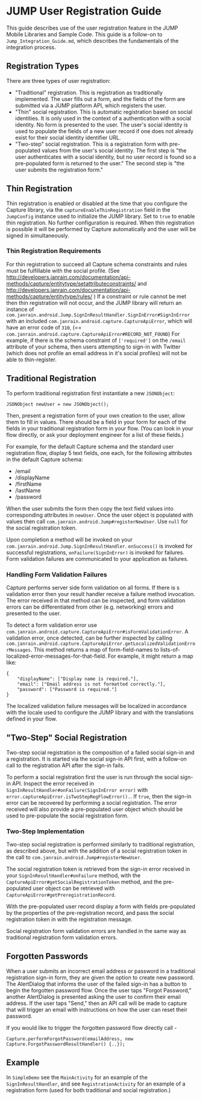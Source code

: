 # JUMP User Registration Guide

This guide describes use of the user registration feature in the JUMP Mobile Libraries and Sample Code. This guide is a follow-on to
`Jump_Integration_Guide.md`, which describes the fundamentals of the integration process.

## Registration Types

There are three types of user registration:

* "Traditional" registration. This is registration as traditionally implemented. The user fills out a form,
  and the fields of the form are submitted via a JUMP platform API, which registers the user.
* "Thin" social registration. This is automatic registration based on social identities. It is only used in
  the context of a authentication with a social identity. No form is presented to the user. The user's social
  identity is used to populate the fields of a new user record if one does not already exist for their social
  identity identifier URL.
* "Two-step" social registration. This is a registration form with pre-populated values from the user's social
  identity. The first step is "the user authenticates with a social identity, but no user record is found so a
  pre-populated form is returned to the user." The second step is "the user submits the registration form."

## Thin Registration

Thin registration is enabled or disabled at the time that you configure the Capture library, via the
`captureEnableThinRegistration` field in the `JumpConfig` instance used to initialize the JUMP library.
Set to `true` to enable thin registration. No further configuration is required. When thin registration is
possible it will be performed by Capture automatically and the user will be signed in simultaneously.

### Thin Registration Requirements

For thin registration to succeed all Capture schema constraints and rules must be fulfillable with the social
profile. (See
http://developers.janrain.com/documentation/api-methods/capture/entitytype/setattributeconstraints/ and
http://developers.janrain.com/documentation/api-methods/capture/entitytype/rules/ ) If a constraint or rule
cannot be met then thin registration will not occur, and the JUMP library will return an instance of
`com.janrain.android.Jump.SignInResultHandler.SignInError#SignInError` with an included
`com.janrain.android.capture.CaptureApiError`, which will have an error code of `310`, (==
`com.janrain.android.capture.CaptureApiError#RECORD_NOT_FOUND`) For example, if there is the schema
constraint of `['required']` on the `/email` attribute of your schema, then users attempting to sign-in with
Twitter (which does not profile an email address in it's social profiles) will not be able to thin-register.

## Traditional Registration

To perform traditional registration first instantiate a new `JSONObject`:

    JSONObject newUser = new JSONObject();

Then, present a registration form of your own creation to the user, allow them to fill in values. There
should be a field in your form for each of the fields in your traditional registration form in your flow.
(You can look in your flow directly, or ask your deployment engineer for a list of these fields.)

For example, for the default Capture schema and the standard user registration flow, display 5 text fields,
one each, for the following attributes in the default Capture schema:

* /email
* /displayName
* /firstName
* /lastName
* /password

When the user submits the form then copy the text field values into corresponding attributes in `newUser`.
Once the user object is populated with values then call `com.janrain.android.Jump#registerNewUser`. Use
`null` for the social registration token.

Upon completion a method will be invoked on your `com.janrain.android.Jump.SignInResultHandler`.
`onSuccess()` is invoked for successful registrations, `onFailure(SignInError)` is invoked for failures.
Form validation failures are communicated to your application as failures.

### Handling Form Validation Failures

Capture performs server side form validation on all forms. If there is s validation error then your result
handler receive a failure method invocation. The error received in that method can be inspected, and form
validation errors can be differentiated from other (e.g. networking) errors and presented to the user.

To detect a form validation error use `com.janrain.android.capture.CaptureApiError#isFormValidationError`.
A validation error, once detected, can be further inspected by calling
`com.janrain.android.capture.CaptureApiError.getLocalizedValidationErrorMessages`. This method returns a
map of form-field-names to lists-of-localized-error-messages-for-that-field. For example, it might return a
map like:

    {
        "displayName": ["Display name is required."],
        "email": ["Email address is not formatted correctly."],
        "password": ["Password is required."]
    }

The localized validation failure messages will be localized in accordance with the locale used to configure
the JUMP library and with the translations defined in your flow.

## "Two-Step" Social Registration

Two-step social registration is the composition of a failed social sign-in and a registration. It is started
via the social sign-in API first, with a follow-on call to the registration API after the sign-in fails.

To perform a social registration first the user is run through the social sign-in API. Inspect the error
received in `SignInResultHandler#onFailure(SignInError error)` with
`error.captureApiError.isTwoStepRegFlowError().`. If `true`, then the sign-in error can be recovered by
performing a social registration. The error received will also provide a pre-populated user object which
should be used to pre-populate the social registration form.

### Two-Step Implementation

Two-step social registration is performed similarly to traditional registration, as described above, but with the
addition of a social registration token in the call to `com.janrain.android.Jump#registerNewUser`.

The social registration token is retrieved from the sign-in error received in your
`SignInResultHandler#onFailure` method, with the `CaptureApiError#getSocialRegistrationToken` method, and the
pre-populated user object can be retrieved with `CaptureApiError#getPreregistrationRecord`.

With the pre-populated user record display a form with fields pre-populated by the properties of the
pre-registration record, and pass the social registration token in with the registration message.

Social registration form validation errors are handled in the same way as traditional registration form
validation errors.

## Forgotten Passwords

When a user submits an incorrect email address or password in a traditional registration sign-in form, they
are given the option to create new password. The AlertDialog that informs the user of the failed sign-in has
a button to begin the forgotten password flow. Once the user taps "Forgot Password," another AlertDialog is
presented asking the user to confirm their email address. If the user taps "Send," then an API call will be
made to capture that will trigger an email with instructions on how the user can reset their password.

If you would like to trigger the forgotten password flow directly call -

    Capture.performForgotPassword(emailAddress, new Capture.ForgotPasswordResultHandler() {..});


## Example

In `SimpleDemo` see the `MainActivity` for an example of the `SignInResultHandler`, and see
`RegistrationActivity` for an example of a registration form (used for both traditional and social
registration.)
